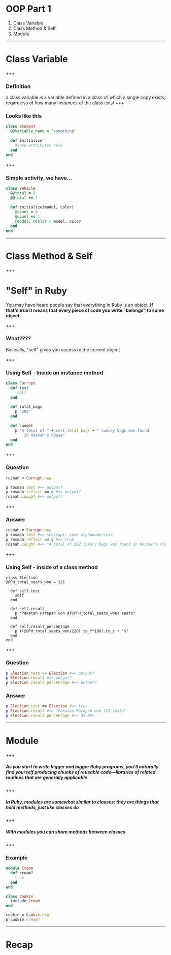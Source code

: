 # OOP Part 1 

1. Class Variable 
2. Class Method & Self 
3. Module 
---
# Class Variable 
+++ 
### Definition
a class variable is a variable defined in a class of which a single copy exists, regardless of how many instances of the class exist
+++
### Looks like this
```ruby
class Student 
  @@variable_name = "something"
  
  def initialize
    #some attributes here 
  end 
end 
```
+++ 
### Simple activity, we have...
```ruby
class Vehicle
  @@total = 0
  @@total += 1 
  
  def initialize(model, color)
    @count = 0 
    @count += 1
    @model, @color = model, color 
  end 
end 
```

---

# Class Method & Self 

+++
# "Self" in Ruby

You may have heard people say that everything in Ruby is an object. **If that's true it means that every piece of code you write "belongs" to some object.**

+++

### What????

Basically, "self" gives you access to the current object

+++

### Using Self -  Inside an instance method

```ruby
class Corrupt
  def test
     self 
  end 
  
  def total_bags
    p "282"
  end 
  
  def caught
    p "A total of " + self.total_bags + " luxury bags was found 
        in Rosmah's house"
  end 
end 
```
+++ 
### Question

```ruby
rosmah = Corrupt.new

p rosmah.test #=> output?
p rosmah.reflect == g #=> output?
rosmah.caught #=> output?
```
+++

### Answer

```ruby
rosmah = Corrupt.new
p rosmah.test #=> <Corrupt: some alphanumerics>
p rosmah.reflect == g #=> true
rosmah.caught #=> "A total of 282 luxury bags was found in Rosmah's house"
```
+++

### Using Self - inside of a class method

```
class Election
@@PH_total_seats_won = 121 

  def self.test
    self 
  end
  
  def self.result 
    p "Pakatan Harapan won #{@@PH_total_seats_won} seats"
  end 

  def self.result_percentage
    p ((@@PH_total_seats_won/220).to_f*100).to_s + "%"
  end 
end 

```
+++

### Question
```ruby 
p Election.test == Election #=> output?
p Election.result #=> output?
p Election.result_percentage #=> output?
```

### Answer 
```ruby
p Election.test == Election #=> true
p Election.result #=> "Pakatan Harapan won 121 seats"
p Election.result_percentage #=> 55.00%
```
---

# Module 

+++
##### As you start to write bigger and bigger Ruby programs, you'll naturally find yourself producing chunks of reusable code—libraries of related routines that are generally applicable
+++
##### In Ruby, modules are somewhat similar to classes: they are things that hold methods, just like classes do
+++
##### With modules you can share methods between classes
+++
### Example 
```ruby
module Cream
  def cream?
    true
  end
end

class Cookie
  include Cream
end

cookie = Cookie.new
p cookie.cream?
```
---
# Recap



